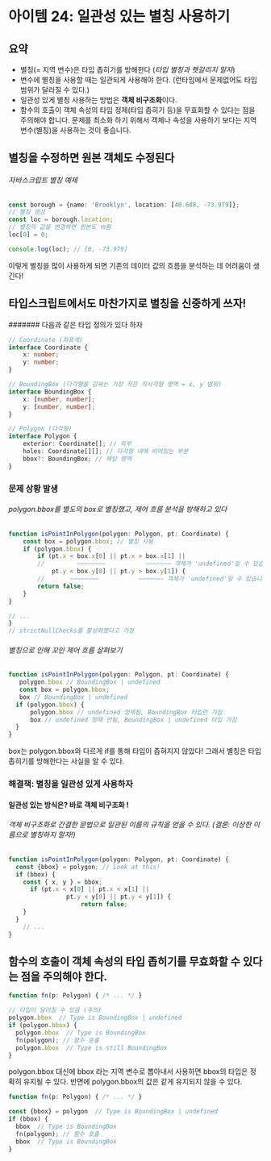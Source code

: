 # 아이템 24: 일관성 있는 별칭 사용하기

## 요약 
- 별칭(= 지역 변수)은 타입 좁히기를 방해한다 (_타입 별칭과 헷갈리지 말자_)
- 변수에 별칭을 사용할 때는 일관되게 사용해야 한다. (런타임에서 문제없어도 타입 범위가 달라질 수 있다.)
- 일관성 있게 별칭 사용하는 방법은 **객체 비구조화**이다.
- 함수의 호출이 객체 속성의 타입 정제(타입 좁히기 등)을 무효화할 수 있다는 점을 주의해야 합니다. 문제를 최소화 하기 위해서 객체나 속성을 사용하기 보다는 지역변수(별칭)을 사용하는 것이 좋습니다.


## 별칭을 수정하면 원본 객체도 수정된다

###### 자바스크립트 별칭 예제
```ts
const borough = {name: 'Brooklyn', location: [40.688, -73.979]};
// 별칭 생성
const loc = borough.location;
// 별칭의 값을 변경하면 원본도 바뀜
loc[0] = 0;

console.log(loc); // [0, -73.979] 
```

이렇게 별칭을 많이 사용하게 되면 기존의 데이터 값의 흐름을 분석하는 데 어려움이 생긴다!


## 타입스크립트에서도 마찬가지로 별칭을 신중하게 쓰자!

####### 다음과 같은 타입 정의가 있다 하자

```ts
// Coordinate (좌표계)
interface Coordinate {
	x: number;
	y: number;
}

// BoundingBox (다각형을 감싸는 가장 작은 직사각형 영역 = x, y 범위)
interface BoundingBox {
	x: [number, number];
	y: [number, number];
}

// Polygon (다각형)
interface Polygon {
	exterior: Coordinate[]; // 외부
	holes: Coordinate[][]; // 다각형 내에 비어있는 부분
	bbox?: BoundingBox; // 해당 영역
}
```

### 문제 상황 발생

###### polygon.bbox를 별도의 box로 별칭했고, 제어 흐름 분석을 방해하고 있다
```ts
function isPointInPolygon(polygon: Polygon, pt: Coordinate) {
	const box = polygon.bbox; // 별칭 사용
	if (polygon.bbox) {
		if (pt.x < box.x[0] || pt.x > box.x[1] ||
		//         ~~~~~~~~           ~~~~~~~ 객체가 'undefined'일 수 있습니다. (타입 좁히기 안 됨)
			pt.y < box.y[0] || pt.y > box.y[1]) {
		//       ~~~~~~~~           ~~~~~~~ 객체가 'undefined'일 수 있습니다. (타입 좁히기 안 됨)
		return false;
	}
}

// ...
}
// strictNullChecks를 활성화했다고 가정
```

###### 별칭으로 인해 꼬인 제어 흐름 살펴보기
```ts
function isPointInPolygon(polygon: Polygon, pt: Coordinate) {
   polygon.bbox // BoundingBox | undefined
   const box = polygon.bbox;
   box // BoundingBox | undefined
  if (polygon.bbox) {
      polygon.bbox // undefined 정제됨, BoundingBox 타입만 가짐
      box // undefined 정제 안됨, BoundingBox | undefined 타입 가짐 
  }
}
```
box는 polygon.bbox와 다르게 if를 통해 타입이 좁혀지지 않았다! 그래서 별칭은 타입 좁히기를 방해한다는 사실을 알 수 있다.

### 해결책: 별칭을 일관성 있게 사용하자
#### 일관성 있는 방식은? 바로 객체 비구조화 !
###### 객체 비구조화로 간결한 문법으로 일관된 이름의 규칙을 얻을 수 있다. (결론: 이상한 이름으로 별칭하지 말자!)
```ts
function isPointInPolygon(polygon: Polygon, pt: Coordinate) {
  const {bbox} = polygon; // Look at this!
  if (bbox) {
    const { x, y } = bbox;
	  if (pt.x < x[0] || pt.x < x[1] ||
				pt.y < y[0] || pt.y < y[1]) {
					return false;
    }
  }
	// ...
}
```

## 함수의 호출이 객체 속성의 타입 좁히기를 무효화할 수 있다는 점을 주의해야 한다.

```ts
function fn(p: Polygon) { /* ... */ }

// 타입이 달라질 수 있음 (주의)
polygon.bbox  // Type is BoundingBox | undefined
if (polygon.bbox) {
  polygon.bbox  // Type is BoundingBox
  fn(polygon); // 함수 호출 
  polygon.bbox  // Type is still BoundingBox
}
```

polygon.bbox 대신에 bbox 라는 지역 변수로 뽑아내서 사용하면 bbox의 타입은 정확히 유지될 수 있다.
반면에 polygon.bbox의 값은 같게 유지되지 않을 수 있다.

```ts
function fn(p: Polygon) { /* ... */ }

const {bbox} = polygon  // Type is BoundingBox | undefined 
if (bbox) {
  bbox  // Type is BoundingBox
  fn(polygon); // 함수 호출 
  bbox  // Type is BoundingBox
}
```
